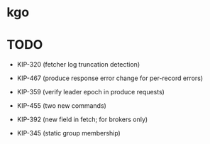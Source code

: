 kgo
===

TODO
====
- KIP-320 (fetcher log truncation detection)

- KIP-467 (produce response error change for per-record errors)
- KIP-359 (verify leader epoch in produce requests)

- KIP-455 (two new commands)
- KIP-392 (new field in fetch; for brokers only)

- KIP-345 (static group membership)
